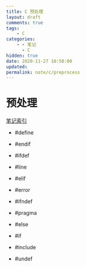 ```yaml
---
title: C 预处理
layout: draft
comments: true
tags:
    - C
categories:
    - - 笔记
      - C
hidden: true
date: 2020-11-27 10:50:00
updated:
permalink: note/c/preprocess
---
```


# 预处理

[笔记索引](note/c/index)

-   #define

-   #endif

-   #ifdef

<!--more-->

-   #line

-   #elif

-   #error

-   #ifndef

-   #pragma

-   #else

-   #if

-   #include

-   #undef
